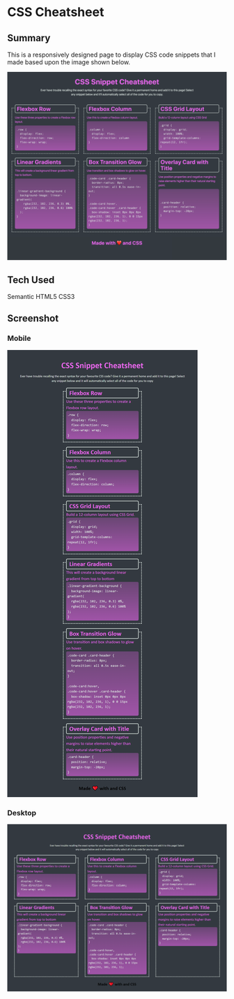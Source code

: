 # CSS Cheatsheet

## Summary

This is a responsively designed page to display CSS code snippets that I made based upon the image shown below.

![Image](./images/01-app-desktop.png)

## Tech Used
Semantic HTML5
CSS3

## Screenshot

### Mobile

![Image](./images/CSS%20Cheatsheet%20-%20Mobile.png)

### Desktop

![Image](./images/CSS%20Cheatsheet%20-%20Desktop.png)